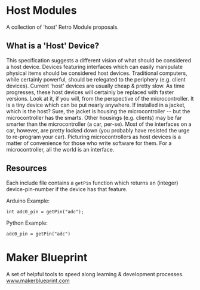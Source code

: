 Host Modules
============
A collection of 'host' Retro Module proposals.

What is a 'Host' Device?
------------------------
This specification suggests a different vision of what should be considered a
host device. Devices featuring interfaces which can easily manipulate physical
items should be considered host devices. Traditional computers, while certainly
powerful, should be relegated to the periphery (e.g. client devices).
Current 'host' devices are usually cheap & pretty slow. As time progresses,
these host devices will certainly be replaced with faster versions.
Look at it, if you will, from the perspective of the microcontroller. It is a
tiny device which can be put nearly anywhere. If installed in a jacket, which
is the host? Sure, the jacket is housing the microcontroller -- but the
microcontroller has the smarts. Other housings (e.g. clients) may be far
smarter than the microcontroller (a car, per-se). Most of the interfaces on a
car, however, are pretty locked down (you probably have resisted the urge to
re-program your car). Picturing microcontrollers as host devices is a matter
of convenience for those who write software for them.
For a microcontroller, all the world is an interface.

Resources
---------
Each include file contains a `getPin` function which returns an (integer)
device-pin-number if the device has that feature.

Arduino Example:
```
int adc0_pin = getPin("adc");
```

Python Example:
```
adc0_pin = getPin("adc")
```

Maker Blueprint
===============
A set of helpful tools to speed along learning & development processes.
www.makerblueprint.com

